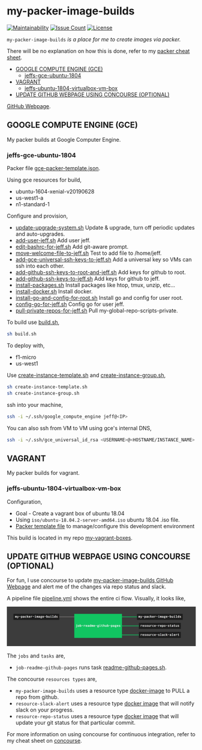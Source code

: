 # my-packer-image-builds

[![Maintainability](https://api.codeclimate.com/v1/badges/23dab087af17b9177ed8/maintainability)](https://codeclimate.com/github/JeffDeCola/my-packer-image-builds/maintainability)
[![Issue Count](https://codeclimate.com/github/JeffDeCola/my-packer-image-builds/badges/issue_count.svg)](https://codeclimate.com/github/JeffDeCola/my-packer-image-builds/issues)
[![License](http://img.shields.io/:license-mit-blue.svg)](http://jeffdecola.mit-license.org)

`my-packer-image-builds` _is a place for me to create images via packer._

There will be no explanation on how this is done, refer to my
[packer cheat sheet](https://github.com/JeffDeCola/my-cheat-sheets/tree/master/software/operations-tools/orchestration/builds-deployment-containers/packer-cheat-sheet).

* [GOOGLE COMPUTE ENGINE (GCE)](https://github.com/JeffDeCola/my-packer-image-builds#google-compute-engine-gce)
  * [jeffs-gce-ubuntu-1804](https://github.com/JeffDeCola/my-packer-image-builds#jeffs-gce-ubuntu-1804)
* [VAGRANT](https://github.com/JeffDeCola/my-packer-image-builds#vagrant)
  * [jeffs-ubuntu-1804-virtualbox-vm-box](https://github.com/JeffDeCola/my-packer-image-builds#jeffs-ubuntu-1804-virtualbox-vm-box)
* [UPDATE GITHUB WEBPAGE USING CONCOURSE (OPTIONAL)](https://github.com/JeffDeCola/my-packer-image-builds#update-github-webpage-using-concourse-optional)

[GitHub Webpage](https://jeffdecola.github.io/my-packer-image-builds/).

## GOOGLE COMPUTE ENGINE (GCE)

My packer builds at Google Computer Engine.

### jeffs-gce-ubuntu-1804

Packer file [gce-packer-template.json](https://github.com/JeffDeCola/my-packer-image-builds/blob/master/gce/jeffs-gce-ubuntu-1804/gce-packer-template.json).

Using gce resources for build,

* ubuntu-1604-xenial-v20190628
* us-west1-a
* n1-standard-1

Configure and provision,

* [update-upgrade-system.sh](https://github.com/JeffDeCola/my-packer-image-builds/blob/master/gce/jeffs-gce-ubuntu-1804/install-scripts/update-upgrade-system.sh)
  Update & upgrade, turn off periodic updates and auto-upgrades.
* [add-user-jeff.sh](https://github.com/JeffDeCola/my-packer-image-builds/blob/master/gce/jeffs-gce-ubuntu-1804/install-scripts/add-user-jeff.sh)
  Add user jeff.
* [edit-bashrc-for-jeff.sh](https://github.com/JeffDeCola/my-packer-image-builds/blob/master/gce/jeffs-gce-ubuntu-1804/install-scripts/edit-bashrc-for-jeff.sh)
  Add git-aware prompt.
* [move-welcome-file-to-jeff.sh](https://github.com/JeffDeCola/my-packer-image-builds/blob/master/gce/jeffs-gce-ubuntu-1804/install-scripts/move-welcome-file-to-jeff.sh)
  Test to add file to /home/jeff.
* [add-gce-universal-ssh-keys-to-jeff.sh](https://github.com/JeffDeCola/my-packer-image-builds/blob/master/gce/jeffs-gce-ubuntu-1804/install-scripts/add-gce-universal-ssh-keys-to-jeff.sh)
  Add a universal key so VMs can ssh into each other.
* [add-github-ssh-keys-to-root-and-jeff.sh](https://github.com/JeffDeCola/my-packer-image-builds/blob/master/gce/jeffs-gce-ubuntu-1804/install-scripts/add-github-ssh-keys-to-root.sh)
  Add keys for github to root.
* [add-github-ssh-keys-to-jeff.sh](https://github.com/JeffDeCola/my-packer-image-builds/blob/master/gce/jeffs-gce-ubuntu-1804/install-scripts/add-github-ssh-keys-to-jeff.sh)
  Add keys for github to jeff.
* [install-packages.sh](https://github.com/JeffDeCola/my-packer-image-builds/blob/master/gce/jeffs-gce-ubuntu-1804/install-scripts/install-packages.sh)
  Install packages like htop, tmux, unzip, etc...
* [install-docker.sh](https://github.com/JeffDeCola/my-packer-image-builds/blob/master/gce/jeffs-gce-ubuntu-1804/install-scripts/install-docker.sh)
  Install docker.
* [install-go-and-config-for-root.sh](https://github.com/JeffDeCola/my-packer-image-builds/blob/master/gce/jeffs-gce-ubuntu-1804/install-scripts/install-go-and-config-for-root.sh)
  Install go and config for user root.
* [config-go-for-jeff.sh](https://github.com/JeffDeCola/my-packer-image-builds/blob/master/gce/jeffs-gce-ubuntu-1804/install-scripts/config-go-for-jeff.sh)
  Config go for user jeff.
* [pull-private-repos-for-jeff.sh](https://github.com/JeffDeCola/my-packer-image-builds/blob/master/gce/jeffs-gce-ubuntu-1804/install-scripts/pull-private-repos-for-jeff.sh)
  Pull my-global-repo-scripts-private.

To build use
[build.sh](https://github.com/JeffDeCola/my-packer-image-builds/blob/master/gce/jeffs-gce-ubuntu-1804/build-image.sh),

```bash
sh build.sh
```

To deploy with,

* f1-micro
* us-west1

Use
[create-instance-template.sh](https://github.com/JeffDeCola/my-packer-image-builds/blob/master/gce/jeffs-gce-ubuntu-1804/build-image.sh)
and
[create-instance-group.sh](https://github.com/JeffDeCola/my-packer-image-builds/blob/master/gce/jeffs-gce-ubuntu-1804/create-instance-group.sh),

```bash
sh create-instance-template.sh
sh create-instance-group.sh
```

ssh into your machine,

```bash
ssh -i ~/.ssh/google_compute_engine jeff@<IP>
```

You can also ssh from VM to VM using gce's internal DNS,

```bash
ssh -i ~/.ssh/gce_universal_id_rsa <USERNAME>@<HOSTNAME/INSTANCE_NAME>.us-west1-a.c.<PROJECT>.internal
```

## VAGRANT

My packer builds for vagrant.

### jeffs-ubuntu-1804-virtualbox-vm-box

Configuration,

* Goal - Create a vagrant box of ubuntu 18.04
* Using
  `iso/ubuntu-18.04.2-server-amd64.iso`
  ubuntu 18.04 .iso file.
* [Packer template file](https://github.com/JeffDeCola/my-vagrant-boxes/blob/master/jeffs-ubuntu-1804-virtualbox-vm-box/vagrant-packer-template.json)
  to manage/configure this development environment

This build is located in my repo
[my-vagrant-boxes](https://github.com/JeffDeCola/my-vagrant-boxes#jeffs-ubuntu-1804-virtualbox-vm-box).

## UPDATE GITHUB WEBPAGE USING CONCOURSE (OPTIONAL)

For fun, I use concourse to update
[my-packer-image-builds GitHub Webpage](https://jeffdecola.github.io/my-packer-image-builds/)
and alert me of the changes via repo status and slack.

A pipeline file [pipeline.yml](https://github.com/JeffDeCola/my-packer-image-builds/tree/master/ci/pipeline.yml)
shows the entire ci flow. Visually, it looks like,

![IMAGE - my-packer-image-builds concourse ci pipeline - IMAGE](docs/pics/my-packer-image-builds-pipeline.jpg)

The `jobs` and `tasks` are,

* `job-readme-github-pages` runs task
  [readme-github-pages.sh](https://github.com/JeffDeCola/my-packer-image-builds/tree/master/ci/scripts/readme-github-pages.sh).

The concourse `resources types` are,

* `my-packer-image-builds` uses a resource type
  [docker-image](https://hub.docker.com/r/concourse/git-resource/)
  to PULL a repo from github.
* `resource-slack-alert` uses a resource type
  [docker image](https://hub.docker.com/r/cfcommunity/slack-notification-resource)
  that will notify slack on your progress.
* `resource-repo-status` uses a resource type
  [docker image](https://hub.docker.com/r/dpb587/github-status-resource)
  that will update your git status for that particular commit.

For more information on using concourse for continuous integration,
refer to my cheat sheet on [concourse](https://github.com/JeffDeCola/my-cheat-sheets/tree/master/software/operations-tools/continuous-integration-continuous-deployment/concourse-cheat-sheet).
